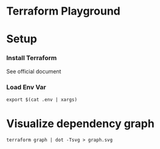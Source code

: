 # Terraform Playground

# Setup

### Install Terraform

See official document

### Load Env Var

```terminal
export $(cat .env | xargs)
```


# Visualize dependency graph

```terminal
terraform graph | dot -Tsvg > graph.svg
```
